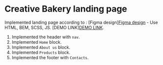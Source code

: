 # Creative Bakery landing page
Implemented landing page according to :
  [Figma design][Figma design](https://www.figma.com/file/dY3izAm0Vspsmra4lQWQIP/Bakerlab-FE-students?node-id=0%3A1) - Use HTML, BEM, SCSS, JS.
  [DEMO LINK][DEMO LINK](https://Dmytro-Bashlai.github.io/layout_creativeBakery/).

1. Implemented the header with `nav`.
2. Implemented `Home` block.
3. Implemented `About us` block.
4. Implemented `Products` block.
5. Implemented the footer with `Contacts`.
